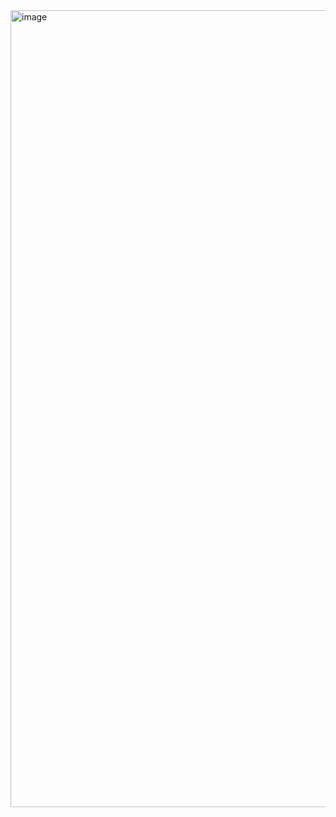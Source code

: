 <img width="1275" alt="image" src="https://github.com/lllDavid/Projekte/assets/146026740/b87068f8-fce4-43da-b987-f81febf7c923">
